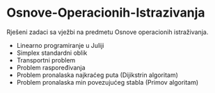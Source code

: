 # Osnove-Operacionih-Istrazivanja

Rješeni zadaci sa vježbi na predmetu Osnove operacionih istraživanja.

* Linearno programiranje u Juliji 
* Simplex standardni oblik
* Transportni problem 
* Problem raspoređivanja 
* Problem pronalaska najkraćeg puta (Dijikstrin algoritam) 
* Problem pronalaska min povezujućeg stabla (Primov algoritam) 
